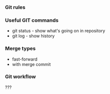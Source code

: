 ### Git rules

### Useful GIT commands
- git status - show what's going on in repository
- git log - show history

### Merge types
- fast-forward
- with merge commit

### Git workflow

???